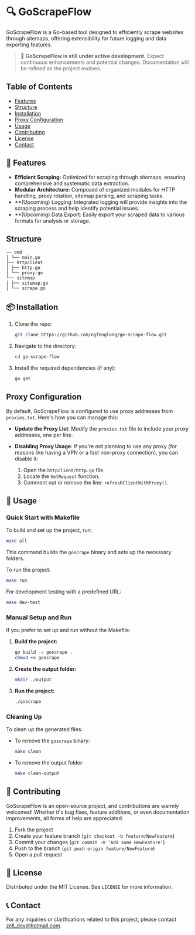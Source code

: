# 🔍 GoScrapeFlow

GoScrapeFlow is a Go-based tool designed to efficiently scrape websites through sitemaps, offering extensibility for future logging and data exporting features.

> 🚧 **GoScrapeFlow is still under active development.** Expect continuous enhancements and potential changes. Documentation will be refined as the project evolves.

## Table of Contents

- [Features](#features)
- [Structure](#structure)
- [Installation](#installation)
- [Proxy Configuration](#proxy-configuration)
- [Usage](#usage)
- [Contributing](#contributing)
- [License](#license)
- [Contact](#contact)

## 🚀 Features

- **Efficient Scraping:** Optimized for scraping through sitemaps, ensuring comprehensive and systematic data extraction.
- **Modular Architecture:** Composed of organized modules for HTTP handling, proxy rotation, sitemap parsing, and scraping tasks.
- **(Upcoming) Logging: Integrated logging will provide insights into the scraping process and help identify potential issues.
- **(Upcoming) Data Export: Easily export your scraped data to various formats for analysis or storage.

## Structure
```plaintext
── cmd
│ └── main.go
├── httpclient
│ ├── http.go
│ └── proxy.go
└── sitemap
│ ├── sitemap.go
│ └── scrape.go

```

## 📦 Installation

1. Clone the repo:
    ```sh
    git clone https://github.com/ngfenglong/go-scrape-flow.git
    ```
2. Navigate to the directory:
    ```sh
    cd go-scrape-flow
    ```
3. Install the required dependencies (if any):
    ```sh
    go get
    ```

## Proxy Configuration

By default, GoScrapeFlow is configured to use proxy addresses from `proxies.txt`. Here's how you can manage this:

- **Update the Proxy List**: Modify the `proxies.txt` file to include your proxy addresses, one per line.
  
- **Disabling Proxy Usage**: If you're not planning to use any proxy (for reasons like having a VPN or a fast non-proxy connection), you can disable it:
  1. Open the `httpclient/http.go` file.
  2. Locate the `GetRequest` function.
  3. Comment out or remove the line: `refreshClientWithProxy()`.

## 📖 Usage

### Quick Start with Makefile

To build and set up the project, run:

```sh
make all
```

This command builds the `goscrape` binary and sets up the necessary folders.

To run the project:

```sh
make run
```

For development testing with a predefined URL:

```sh
make dev-test
```

### Manual Setup and Run

If you prefer to set up and run without the Makefile:

1. **Build the project:**

    ```sh
    go build -o goscrape .
    chmod +x goscrape
    ```

2. **Create the output folder:**

    ```sh
    mkdir ./output
    ```

3. **Run the project:**

    ```sh
    ./goscrape
    ```

### Cleaning Up

To clean up the generated files:

- To remove the `goscrape` binary:

    ```sh
    make clean
    ```

- To remove the output folder:

    ```sh
    make clean-output
    ```


## 🤝 Contributing

GoScrapeFlow is an open-source project, and contributions are warmly welcomed! Whether it's bug fixes, feature additions, or even documentation improvements, all forms of help are appreciated.

1. Fork the project
2. Create your feature branch (`git checkout -b feature/NewFeature`)
3. Commit your changes (`git commit -m 'Add some NewFeature'`)
4. Push to the branch (`git push origin feature/NewFeature`)
5. Open a pull request

## 📜 License

Distributed under the MIT License. See `LICENSE` for more information.

## 📞 Contact

For any inquiries or clarifications related to this project, please contact [zell_dev@hotmail.com](mailto:zell_dev@hotmail.com).


